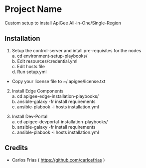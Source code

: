 # Project Name

Custom setup to install ApiGee All-in-One/Single-Region

## Installation

1. Setup the control-server and intall pre-requisites for the nodes 	
    a. cd environment-setup-playbooks/  
    b. Edit resources/credential.yml  
    c. Edit hosts file  
    d. Run setup.yml 
  
  * Copy your license file to ~/.apigee/license.txt  
2. Install Edge Components  
   a. cd apigee-edge-installation-playbooks/  
   b. ansible-galaxy -fr install requirements  
   c. ansible-plabook -i hosts installation.yml
   
   
3. Install Dev-Portal  
   a. cd apigee-devportal-installation-playbooks/  
   b. ansible-galaxy -fr install requirements  
   c. ansible-plabook -i hosts installation.yml

   

## Credits

* Carlos Frias ( https://github.com/carlosfrias  ) 

